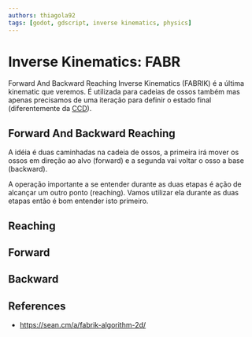 ```yaml
---
authors: thiagola92
tags: [godot, gdscript, inverse kinematics, physics]
---
```


# Inverse Kinematics: FABR

Forward And Backward Reaching Inverse Kinematics (FABRIK) é a última kinematic que veremos. É utilizada para cadeias de ossos também mas apenas precisamos de uma iteração para definir o estado final (diferentemente da [CCD](../2024-03-26-ik-ccd/index.md)).  

## Forward And Backward Reaching

A idéia é duas caminhadas na cadeia de ossos, a primeira irá mover os ossos em direção ao alvo (forward) e a segunda vai voltar o osso a base (backward).  

A operação importante a se entender durante as duas etapas é ação de alcançar um outro ponto (reaching). Vamos utilizar ela durante as duas etapas então é bom entender isto primeiro.  

## Reaching

## Forward

## Backward

## References

- https://sean.cm/a/fabrik-algorithm-2d/